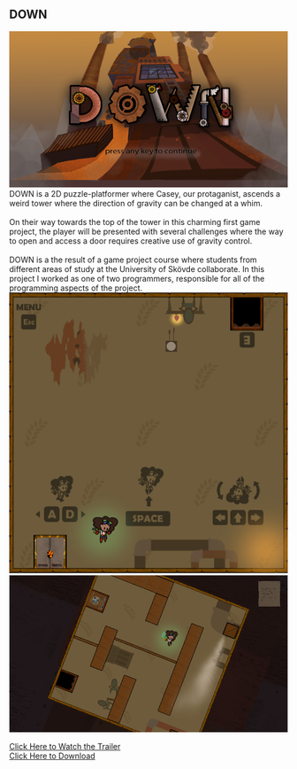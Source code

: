 ## DOWN
<img src="images/DOWN_1.png?raw=true"/>
DOWN is a 2D puzzle-platformer where Casey, our protaganist, ascends a weird tower where the direction of gravity can be changed at a whim.
<br><br>
On their way towards the top of the tower in this charming first game project, the player will be presented with several challenges where the way to open and access a door requires creative use of gravity control.
<br><br>
DOWN is a the result of a game project course where students from different areas of study at the University of Skövde collaborate. In this project I worked as one of two programmers, responsible for all of the programming aspects of the project.

<img src="images/DOWN_2.png?raw=true"/>
<img src="images/DOWN_3.png?raw=true"/>

[Click Here to Watch the Trailer](https://drive.google.com/file/d/1zki7kvMJ9mQfKTBASoiMq_2EsmbdPe-I/view?usp=sharing)<br>
[Click Here to Download](https://drive.google.com/file/d/1V7ngUk-L0xeTcyrCg0qIF14bSrtISk1i/view?usp=sharing)
